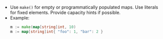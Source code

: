 - Use `make()` for empty or programmatically populated maps. Use literals for fixed elements. Provide capacity hints if possible.
- Example:
  ```go
  m := make(map[string]int, 10)
  m := map[string]int{ "foo": 1, "bar": 2 }
  ```
